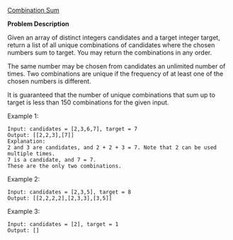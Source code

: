 [Combination Sum](https://leetcode.com/problems/combination-sum/)

**Problem Description**

Given an array of distinct integers candidates and a target integer target, return a list of all unique combinations of candidates where the chosen numbers sum to target. You may return the combinations in any order.

The same number may be chosen from candidates an unlimited number of times. Two combinations are unique if the frequency of at least one of the chosen numbers is different.

It is guaranteed that the number of unique combinations that sum up to target is less than 150 combinations for the given input.

Example 1:

```
Input: candidates = [2,3,6,7], target = 7
Output: [[2,2,3],[7]]
Explanation:
2 and 3 are candidates, and 2 + 2 + 3 = 7. Note that 2 can be used multiple times.
7 is a candidate, and 7 = 7.
These are the only two combinations.
```

Example 2:

```
Input: candidates = [2,3,5], target = 8
Output: [[2,2,2,2],[2,3,3],[3,5]]
```

Example 3:

```
Input: candidates = [2], target = 1
Output: []
```
